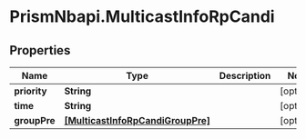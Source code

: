 # PrismNbapi.MulticastInfoRpCandi

## Properties
Name | Type | Description | Notes
------------ | ------------- | ------------- | -------------
**priority** | **String** |  | [optional] 
**time** | **String** |  | [optional] 
**groupPre** | [**[MulticastInfoRpCandiGroupPre]**](MulticastInfoRpCandiGroupPre.md) |  | [optional] 


